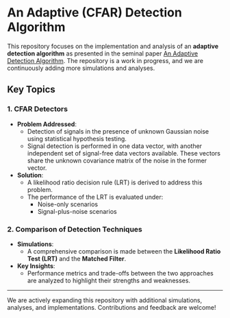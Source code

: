 # An Adaptive (CFAR) Detection Algorithm 

This repository focuses on the implementation and analysis of an **adaptive detection algorithm** as presented in the seminal paper [An Adaptive Detection Algorithm](https://ieeexplore.ieee.org/document/4104190). The repository is a work in progress, and we are continuously adding more simulations and analyses.

## Key Topics

### 1. CFAR Detectors
- **Problem Addressed**:
  - Detection of signals in the presence of unknown Gaussian noise using statistical hypothesis testing.
  - Signal detection is performed in one data vector, with another independent set of signal-free data vectors available. These vectors share the unknown covariance matrix of the noise in the former vector.
- **Solution**:
  - A likelihood ratio decision rule (LRT) is derived to address this problem.
  - The performance of the LRT is evaluated under:
    - Noise-only scenarios
    - Signal-plus-noise scenarios

### 2. Comparison of Detection Techniques
- **Simulations**:
  - A comprehensive comparison is made between the **Likelihood Ratio Test (LRT)** and the **Matched Filter**.
- **Key Insights**:
  - Performance metrics and trade-offs between the two approaches are analyzed to highlight their strengths and weaknesses.

---

We are actively expanding this repository with additional simulations, analyses, and implementations. Contributions and feedback are welcome!
